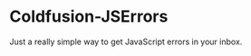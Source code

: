 Coldfusion-JSErrors
===================

Just a really simple way to get JavaScript errors in your inbox.
